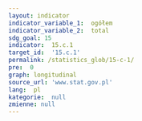 ```yaml
---
layout: indicator
indicator_variable_1:  ogółem
indicator_variable_2:  total
sdg_goal: 15
indicator:  15.c.1
target_id:  '15.c.1'
permalink: /statistics_glob/15-c-1/
pre:  0
graph: longitudinal
source_url: 'www.stat.gov.pl'
lang:  pl
kategorie:  null
zmienne: null
---
```

